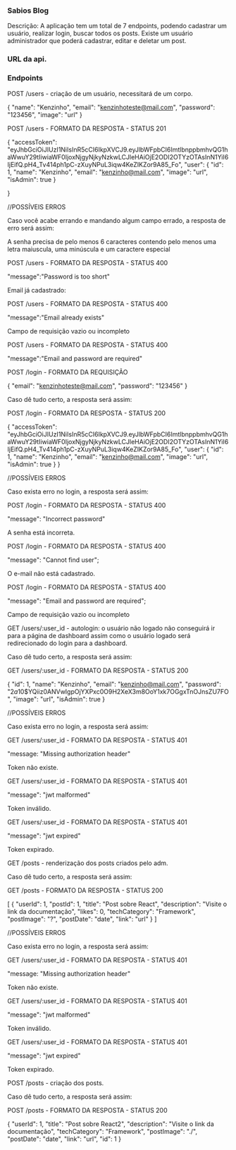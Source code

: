 ### Sabios Blog

Descrição: A aplicação tem um total de 7 endpoints, podendo cadastrar um usuário, realizar login, buscar todos os posts. Existe um usuário administrador que poderá cadastrar, editar e deletar um post.

### URL da api.

### Endpoints

POST /users - criação de um usuário, necessitará de um corpo.

{
"name": "Kenzinho",
"email": "kenzinhoteste@mail.com",
"password": "123456",
"image": "url"
}

POST /users - FORMATO DA RESPOSTA - STATUS 201

{
"accessToken": "eyJhbGciOiJIUzI1NiIsInR5cCI6IkpXVCJ9.eyJlbWFpbCI6ImtlbnppbmhvQG1haWwuY29tIiwiaWF0IjoxNjgyNjkyNzkwLCJleHAiOjE2ODI2OTYzOTAsInN1YiI6IjEifQ.pH4_Tv414ph1pC-zXuyNPuL3iqw4KeZIKZor9A85_Fo",
"user": {
"id": 1,
"name": "Kenzinho",
"email": "kenzinho@mail.com",
"image": "url",
"isAdmin": true
}

}

//POSSÍVEIS ERROS

Caso você acabe errando e mandando algum campo errado, a resposta de erro será assim:

A senha precisa de pelo menos 6 caracteres contendo pelo menos uma letra maiuscula, uma minúscula e um caractere especial

POST /users - FORMATO DA RESPOSTA - STATUS 400

"message":"Password is too short"

Email já cadastrado:

POST /users - FORMATO DA RESPOSTA - STATUS 400

"message":"Email already exists"

Campo de requisição vazio ou incompleto

POST /users - FORMATO DA RESPOSTA - STATUS 400

"message":"Email and password are required"

POST /login - FORMATO DA REQUISIÇÃO

{
"email": "kenzinhoteste@mail.com",
"password": "123456"
}

Caso dê tudo certo, a resposta será assim:

POST /login - FORMATO DA RESPOSTA - STATUS 200

{
"accessToken": "eyJhbGciOiJIUzI1NiIsInR5cCI6IkpXVCJ9.eyJlbWFpbCI6ImtlbnppbmhvQG1haWwuY29tIiwiaWF0IjoxNjgyNjkyNzkwLCJleHAiOjE2ODI2OTYzOTAsInN1YiI6IjEifQ.pH4_Tv414ph1pC-zXuyNPuL3iqw4KeZIKZor9A85_Fo",
"user": {
"id": 1,
"name": "Kenzinho",
"email": "kenzinho@mail.com",
"image": "url",
"isAdmin": true
}
}

//POSSÍVEIS ERROS

Caso exista erro no login, a resposta será assim:

POST /login - FORMATO DA RESPOSTA - STATUS 400

"message": "Incorrect password"

A senha está incorreta.

POST /login - FORMATO DA RESPOSTA - STATUS 400

"message": "Cannot find user";

O e-mail não está cadastrado.

POST /login - FORMATO DA RESPOSTA - STATUS 400

"message": "Email and password are required";

Campo de requisição vazio ou incompleto

GET /users/:user_id - autologin: o usuário não logado não conseguirá ir para a página de dashboard assim como o usuário logado será redirecionado do login para a dashboard.

Caso dê tudo certo, a resposta será assim:

GET /users/:user_id - FORMATO DA RESPOSTA - STATUS 200

{
"id": 1,
"name": "Kenzinho",
"email": "kenzinho@mail.com",
"password": "$2a$10$YQiiz0ANVwIgpOjYXPxc0O9H2XeX3m8OoY1xk7OGgxTnOJnsZU7FO",
"image": "url",
"isAdmin": true
}

//POSSÍVEIS ERROS

Caso exista erro no login, a resposta será assim:

GET /users/:user_id - FORMATO DA RESPOSTA - STATUS 401

"message: "Missing authorization header"

Token não existe.

GET /users/:user_id - FORMATO DA RESPOSTA - STATUS 401

"message": "jwt malformed"

Token inválido.

GET /users/:user_id - FORMATO DA RESPOSTA - STATUS 401

"message": "jwt expired"

Token expirado.

GET /posts - renderização dos posts criados pelo adm.

Caso dê tudo certo, a resposta será assim:

GET /posts - FORMATO DA RESPOSTA - STATUS 200

[
{
"userId": 1,
"postId": 1,
"title": "Post sobre React",
"description": "Visite o link da documentação",
"likes": 0,
"techCategory": "Framework",
"postImage": "?",
"postDate": "date",
"link": "url"
}
]

//POSSÍVEIS ERROS

Caso exista erro no login, a resposta será assim:

GET /users/:user_id - FORMATO DA RESPOSTA - STATUS 401

"message: "Missing authorization header"

Token não existe.

GET /users/:user_id - FORMATO DA RESPOSTA - STATUS 401

"message": "jwt malformed"

Token inválido.

GET /users/:user_id - FORMATO DA RESPOSTA - STATUS 401

"message": "jwt expired"

Token expirado.

POST /posts - criação dos posts.

Caso dê tudo certo, a resposta será assim:

POST /posts - FORMATO DA RESPOSTA - STATUS 200

{
"userId": 1,
"title": "Post sobre React2",
"description": "Visite o link da documentação",
"techCategory": "Framework",
"postImage": "./",
"postDate": "date",
"link": "url",
"id": 1
}